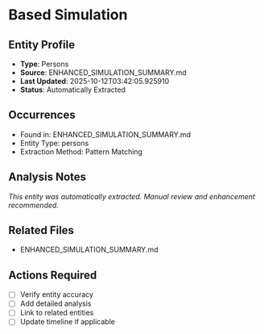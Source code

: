 # Based Simulation

## Entity Profile
- **Type**: Persons
- **Source**: ENHANCED_SIMULATION_SUMMARY.md
- **Last Updated**: 2025-10-12T03:42:05.925910
- **Status**: Automatically Extracted

## Occurrences
- Found in: ENHANCED_SIMULATION_SUMMARY.md
- Entity Type: persons
- Extraction Method: Pattern Matching

## Analysis Notes
*This entity was automatically extracted. Manual review and enhancement recommended.*

## Related Files
- ENHANCED_SIMULATION_SUMMARY.md

## Actions Required
- [ ] Verify entity accuracy
- [ ] Add detailed analysis
- [ ] Link to related entities
- [ ] Update timeline if applicable
